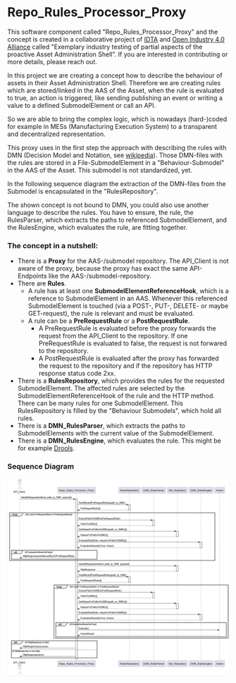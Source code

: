 # Repo_Rules_Processor_Proxy

This software component called "Repo_Rules_Processor_Proxy" and the concept is created in a collaborative project of [IDTA](https://industrialdigitaltwin.org/) and [Open Industry 4.0 Alliance](https://openindustry4.com/) called "Exemplary industry testing of partial aspects of the proactive Asset Administration Shell". If you are interested in contributing or more details, please reach out.

In this project we are creating a concept how to describe the behaviour of assets in their Asset Administration Shell. Therefore we are creating rules which are stored/linked in the AAS of the Asset, when the rule is evaluated to true, an action is triggered, like sending publishing an event or writing a value to a defined SubmodelElement or call an API.

So we are able to bring the complex logic, which is nowadays (hard-)coded for example in MESs (Manufacturing Execution System) to a transparent and decentralized representation.

This proxy uses in the first step the approach with describing the rules with DMN (Decision Model and Notation, see [wikipedia](https://en.wikipedia.org/wiki/Decision_Model_and_Notation)).
Those DMN-files with the rules are stored in a File-SubmodelElement in a "Behaviour-Submodel" in the AAS of the Asset. This submodel is not standardized, yet.

In the following sequence diagram the extraction of the DMN-files from the Submodel is encapsulated in the "RulesRepository".

The shown concept is not bound to DMN, you could also use another language to describe the rules. You have to ensure, the rule, the RulesParser, which extracts the paths to referenced SubmodelElement, and the RulesEngine, which evaluates the rule, are fitting together.

### The concept in a nutshell:
- There is a **Proxy** for the AAS-/submodel repository. The API_Client is not aware of the proxy, because the proxy has exact the same API-Endpoints like the AAS-/submodel-repository.
- There are **Rules**. 
    - A rule has at least one **SubmodelElementReferenceHook**, which is a reference to SubmodelElement in an AAS. Whenever this referenced SubmodelElement is touched (via a POST-, PUT-, DELETE- or maybe GET-request), the rule is relevant and must be evaluated.
    - A rule can be a **PreRequestRule** or a **PostRequestRule**.
        - A PreRequestRule is evaluated before the proxy forwards the request from the API_Client to the repository. If one PreRequestRule is evaluated to false, the request is not forwared to the repository.
        - A PostRequestRule is evaluated after the proxy has forwarded the request to the repository and if the repository has HTTP response status code 2xx.
- There is a **RulesRepository**, which provides the rules for the requested SubmodelElement. The affected rules are selected by the SubmodelElementReferenceHook of the rule and the HTTP method. There can be many rules for one SubmodelElement. This RulesRepository is filled by the "Behaviour Submodels", which hold all rules.
- There is a **DMN_RulesParser**, which extracts the paths to SubmodelElements with the current value of the SubmodelElement.
- There is a **DMN_RulesEngine**, which evaluates the rule. This might be for example [Drools](https://drools.org/).



### Sequence Diagram

![Rules Engine Sequence Diagram](/diagrams/RulesEngine_Sequence.png)